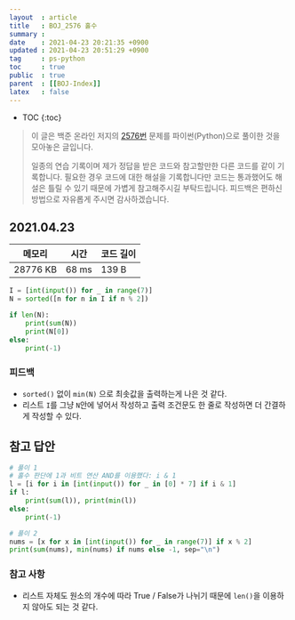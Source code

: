 ```yaml
---
layout  : article
title   : BOJ_2576 홀수
summary : 
date    : 2021-04-23 20:21:35 +0900
updated : 2021-04-23 20:51:29 +0900
tag     : ps-python
toc     : true
public  : true
parent  : [[BOJ-Index]]
latex   : false
---
```

* TOC
{:toc}

>이 글은 백준 온라인 저지의 [2576번](https://www.acmicpc.net/problem/2576) 문제를 파이썬(Python)으로 풀이한 것을 모아놓은 글입니다.
>
> 일종의 연습 기록이며 제가 정답을 받은 코드와 참고할만한 다른 코드를 같이 기록합니다. 필요한 경우 코드에 대한 해설을 기록합니다만 코드는 통과했어도 해설은 틀릴 수 있기 때문에 가볍게 참고해주시길 부탁드립니다. 피드백은 편하신 방법으로 자유롭게 주시면 감사하겠습니다.

## 2021.04.23

| 메모리    | 시간  | 코드 길이 |
| --------- | ----- | --------- |
| 28776 KB  | 68 ms | 139 B     |

```python
I = [int(input()) for _ in range(7)]
N = sorted([n for n in I if n % 2])

if len(N):
    print(sum(N))
    print(N[0])
else:
    print(-1)

```

### 피드백

* `sorted()` 없이 `min(N)` 으로 최솟값을 출력하는게 나은 것 같다.
* 리스트 `I`를 그냥 `N`안에 넣어서 작성하고 출력 조건문도 한 줄로 작성하면 더 간결하게 작성할 수 있다.

## 참고 답안

```python
# 풀이 1
# 홀수 판단에 1과 비트 연산 AND를 이용했다: i & 1
l = [i for i in [int(input()) for _ in [0] * 7] if i & 1]
if l:
    print(sum(l)), print(min(l))
else:
    print(-1)

# 풀이 2
nums = [x for x in [int(input()) for _ in range(7)] if x % 2]
print(sum(nums), min(nums) if nums else -1, sep="\n")
```

### 참고 사항

* 리스트 자체도 원소의 개수에 따라 True / False가 나뉘기 때문에 `len()`을 이용하지 않아도 되는 것 같다.
